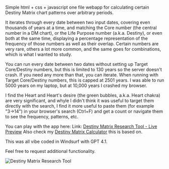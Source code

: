 Simple html + css + javascript one file webapp for calculating certain Destiny Matrix chart patterns over arbitrary periods.

It iterates through every date between two input dates, covering even thousands of years at a time, and matching the Core number (the central number in a DM chart), or the Life Purpose number (a.k.a. Destiny), or even both at the same time, displaying a percentage representation of the frequency of those numbers as well as their overlap. Certain numbers are very rare, others a lot more common, and the same goes for combinations, which is what I wanted to study.

You can run every date between two dates without setting up Target Core/Destiny numbers, but this is limited to 130 years so the server doesn't crash. If you need any more than that, you can iterate. When running with Target Core/Destiny numbers, this is capped at 2501 years. I was able to run 5000 years on my laptop, but at 10,000 years I crashed my browser.

I find the Heart and Heart's desire (the green bubbles, a.k.a. Heart chakra) are very significant, and whyle I didn't think it was useful to target them directly with the search, I find it more useful to paste them (for example "3→14") in your browser's search (Ctrl+F) and get a count or navigate them to see the frequency, patterns, etc.

You can play with the app here:
Link: [Destiny Matrix Research Tool - Live Preview](https://glavans.com/destiny-matrix-research-tool.html)
Also check my [Destiny Matrix Calculator](https://github.com/samwega/destiny-matrix-calc) this is based on.

This was all vibe coded in Windsurf with GPT 4.1.

Feel free to request additional functionality.

![Destiny Matrix Research Tool](https://i.imgur.com/Hqn5Xsg.png)
